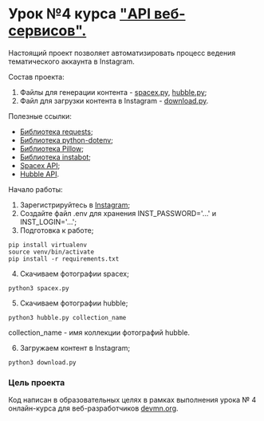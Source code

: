 # Урок №4  курса ["API веб-сервисов".](https://dvmn.org/modules/web-api/lesson/space-instagram/#17) 

Настоящий проект позволяет автоматизировать процесс ведения тематического аккаунта в Instagram.


Состав проекта:
1. Файлы для генерации контента - [spacex.py](https://github.com/ArtsAnton/devman_hw/blob/main/api/les_4/spacex.py), [hubble.py](https://github.com/ArtsAnton/devman_hw/blob/main/api/les_4/hubble.py);
2. Файл для загрузки контента в Instagram - [download.py](https://github.com/ArtsAnton/devman_hw/blob/main/api/les_4/download.py).

Полезные ссылки:

* [Библиотека requests](https://requests.readthedocs.io/en/master/user/install/#install);
* [Библиотека python-dotenv](https://pypi.org/project/python-dotenv/);
* [Библиотека Pillow](https://pillow.readthedocs.io/en/stable/);
* [Библиотека instabot](https://pypi.org/project/instabot/);
* [Spacex API](https://docs.spacexdata.com/);
* [Hubble API](https://hubblesite.org/api/documentation).

Начало работы:
1. Зарегистрируйтесь в [Instagram](https://www.instagram.com/);
2. Создайте файл .env для хранения INST_PASSWORD='...' и INST_LOGIN='...';
3. Подготовка к работе;

```
pip install virtualenv
source venv/bin/activate
pip install -r requirements.txt 
```
4. Скачиваем фотографии spacex;
```
python3 spacex.py
```
5. Скачиваем фотографии hubble;
```
python3 hubble.py collection_name
```
collection_name - имя коллекции фотографий hubble.

6. Загружаем контент в Instagram;
```
python3 download.py
```
### Цель проекта

Код написан в образовательных целях в рамках выполнения урока № 4 онлайн-курса для веб-разработчиков [devmn.org](https://dvmn.org/modules/).
